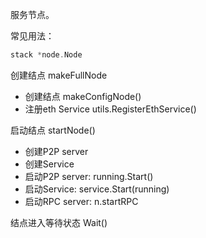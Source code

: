 服务节点。

常见用法：

```go
stack *node.Node
```

创建结点 makeFullNode

* 创建结点 makeConfigNode\(\)
* 注册eth Service utils.RegisterEthService\(\)

启动结点 startNode\(\)

* 创建P2P server
* 创建Service
* 启动P2P server: running.Start\(\)
* 启动Service: service.Start\(running\)
* 启动RPC server: n.startRPC

结点进入等待状态 Wait\(\)



